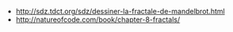 - http://sdz.tdct.org/sdz/dessiner-la-fractale-de-mandelbrot.html
- http://natureofcode.com/book/chapter-8-fractals/
